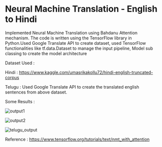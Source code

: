 # Neural Machine Translation - English to Hindi

Implemented Neural Machine Translation using Bahdanu Attention mechanism. The code is written using the TensorFlow library in Python.Used Google Translate API to create dataset,
used TensorFlow functionalities like tf.data.Dataset to manage the input pipeline, Model sub classing to create the model architecture

Dataset Used :

Hindi : https://www.kaggle.com/umasrikakollu72/hindi-english-truncated-corpus

Telugu : Used Google Translate API to create the translated english sentences from above dataset.

Some Results : 

![output1](https://user-images.githubusercontent.com/47601858/118363952-3ef64600-b5b4-11eb-945d-60f017bf3bd1.JPG)

![output2](https://user-images.githubusercontent.com/47601858/118363968-4584bd80-b5b4-11eb-9735-2f22d302514a.JPG)

![telugu_output](https://user-images.githubusercontent.com/47601858/118438709-66f3bf80-b702-11eb-9547-97cb7921e737.JPG)


Reference : 
https://www.tensorflow.org/tutorials/text/nmt_with_attention
